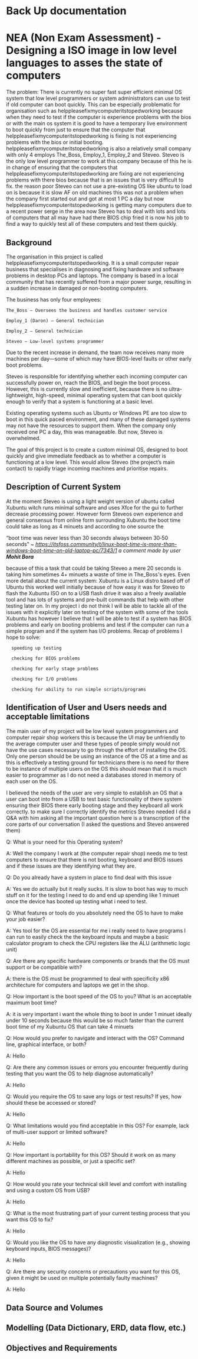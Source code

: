 
Back Up documentation
========================

# NEA (Non Exam Assessment) - Designing a ISO image in low level languages to asses the state of computers


The problem: There is currently no super fast super efficient minimal OS system that low level programmers or system administrators can use to test if old computer can boot quickly. This can be especially problematic for organisation such as helppleasefixmycomputeritstopedworking because when they need to test if the computer is experience problems with the bios or with the main os system it is good to have a temporary live environment to boot quickly from just to ensure that the computer that helppleasefixmycomputeritstopedworking is fixing is not experiencing problems with the bios or initial booting. helppleasefixmycomputeritstopedworking is also a relatively small company with only 4 employs The_Boss, Employ_1, Employ_2 and Steveo. Steveo is the only low level programmer to work at this company because of this he is in change of ensuring that the computers that helppleasefixmycomputeritstopedworking are fixing are not experiencing problems with there bios because that is an issues that is very difficult to fix. the reason poor Steveo can not use a pre-existing OS like ubuntu to load on is because it is slow AF on old machines this was not a problem when the company first started out and got at most 1 PC a day but now helppleasefixmycomputeritstopedworking is getting many computers due to a recent power serge in the area now Steveo has to deal with lots and lots of computers that all may have had there BIOS chip fried it is now his job to find a way to quickly test all of these computers and test them quickly.

## Background 

The organisation in this project is called helppleasefixmycomputeritstopedworking. It is a small computer repair business that specialises in diagnosing and fixing hardware and software problems in desktop PCs and laptops. The company is based in a local community that has recently suffered from a major power surge, resulting in a sudden increase in damaged or non-booting computers.

The business has only four employees:

    The_Boss – Oversees the business and handles customer service

    Employ_1 (Daron) – General technician

    Employ_2 – General technician

    Steveo – Low-level systems programmer

Due to the recent increase in demand, the team now receives many more machines per day—some of which may have BIOS-level faults or other early boot problems.

Steveo is responsible for identifying whether each incoming computer can successfully power on, reach the BIOS, and begin the boot process. However, this is currently slow and inefficient, because there is no ultra-lightweight, high-speed, minimal operating system that can boot quickly enough to verify that a system is functioning at a basic level.

Existing operating systems such as Ubuntu or Windows PE are too slow to boot in this quick paced environment, and many of these damaged systems may not have the resources to support them. When the company only received one PC a day, this was manageable. But now, Steveo is overwhelmed.

The goal of this project is to create a custom minimal OS, designed to boot quickly and give immediate feedback as to whether a computer is functioning at a low level. This would allow Steveo (the project’s main contact) to rapidly triage incoming machines and prioritise repairs.

## Description of Current System

At the moment Steveo is using a light weight version of ubuntu called Xubuntu witch runs minimal software and uses Xfce for the gui to further decrease processing power. However form Steveos own experience and general consensus from online form surrounding Xubuntu the boot time could take as long as 4 minuets and according to one source the 

“boot time was never less than 30 seconds always between 30‑50 seconds” ~ *https://itsfoss.community/t/linux-boot-time-is-more-than-windows-boot-time-on-old-laptop-pc/7343/1 a comment made by user **Mohit Bora*** 

because of this a task that could be taking Steveo a mere 20 seconds is taking him sometimes 4+ minuets a waste of time in The_Boss's eyes. Even more detail about the current system:
Xubuntu is a Linux distro based off of Ubuntu this worked well initially because of how easy it was for Steveo to flash the Xubuntu ISO on to a USB flash drive it was also a freely available tool and has lots of systems and pre-built commands that help with other testing later on. In my project i do not think I will be able to tackle all of the issues with it explicitly later on testing of the system with some of the tools Xubuntu has however I believe that I will be able to test if a system has BIOS problems and early on booting problems and test if the computer can run a simple program and if the system has I/O problems. Recap of problems I hope to solve:

      speeding up testing

      checking for BIOS problems  

      checking for early stage problems 

      checking for I/O problems  

      checking for ability to run simple scripts/programs

## Identification of User and Users needs and acceptable limitations

The main user of my project will be low level system programmers and computer repair shop workers this is because the UI may be unfriendly to the average computer user and these types of people simply would not have the use cases necessary to go through the effort of installing the OS. Only one person should be be using an instance of the OS at a time and as this is effectively a testing ground for technicians there is no need for there to be instance of multiple users on the OS this should mean that it is much easier to programmer as I do not need a databases stored in memory of each user on the OS.

I believed the needs of the user are very simple to establish an OS that a user can boot into from a USB to test basic functionality of there system ensuring their BIOS there early booting stage and they keyboard all work correctly. to make sure I correctly identify the metrics Steveo needed I did a Q&A with him asking all the important question here is a transcription of the core parts of our conversation (I asked the questions and Steveo answered them)

Q: What is your need for this Operating system?

A: Well the company I work at (the computer repair shop) needs me to test computers to ensure that there is not booting, keyboard and BIOS issues and if these issues are they identifying what they are. 


Q: Do you already have a system in place to find deal with this issue

A: Yes we do actually but it really sucks. It is slow to boot has way to much stuff on it for the testing I need to do and end up spending like 1 minuet once the device has booted up testing what i need to test.


Q: What features or tools do you absolutely need the OS to have to make your job easier?

A: Yes tool for the OS are essential for me i really need to have programs I can run to easily check the the keyboard inputs and maybe a basic calculator program to check the CPU registers like the ALU (arithmetic logic unit)


Q: Are there any specific hardware components or brands that the OS must support or be compatible with?

A: there is the OS must be programmed to deal with specificity x86 architecture for computers and laptops we get in the shop.


Q: How important is the boot speed of the OS to you? What is an acceptable maximum boot time?

A: it is very important i want the whole thing to boot in under 1 minuet ideally under 10 seconds because this would be so much faster than the current boot time of my Xubuntu OS that can take 4 minuets


Q: How would you prefer to navigate and interact with the OS? Command line, graphical interface, or both?

A: Hello


Q: Are there any common issues or errors you encounter frequently during testing that you want the OS to help diagnose automatically?

A: Hello


Q: Would you require the OS to save any logs or test results? If yes, how should these be accessed or stored?

A: Hello


Q: What limitations would you find acceptable in this OS? For example, lack of multi-user support or limited software?

A: Hello


Q: How important is portability for this OS? Should it work on as many different machines as possible, or just a specific set?

A: Hello


Q: How would you rate your technical skill level and comfort with installing and using a custom OS from USB?

A: Hello


Q: What is the most frustrating part of your current testing process that you want this OS to fix?

A: Hello


Q: Would you like the OS to have any diagnostic visualization (e.g., showing keyboard inputs, BIOS messages)?

A: Hello


Q: Are there any security concerns or precautions you want for this OS, given it might be used on multiple potentially faulty machines?

A: Hello



## Data Source and Volumes



## Modelling (Data Dictionary, ERD, data flow, etc.)



## Objectives and Requirements



